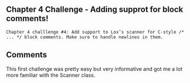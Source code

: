## Chapter 4 Challenge - Adding supprot for block comments!
    Chapter 4 challlenge #4: Add support to Lox’s scanner for C-style /* ... */ block comments. Make sure to handle newlines in them.

## Comments
This first challenge was pretty easy but very informative and got me a lot more familiar with the Scanner class.